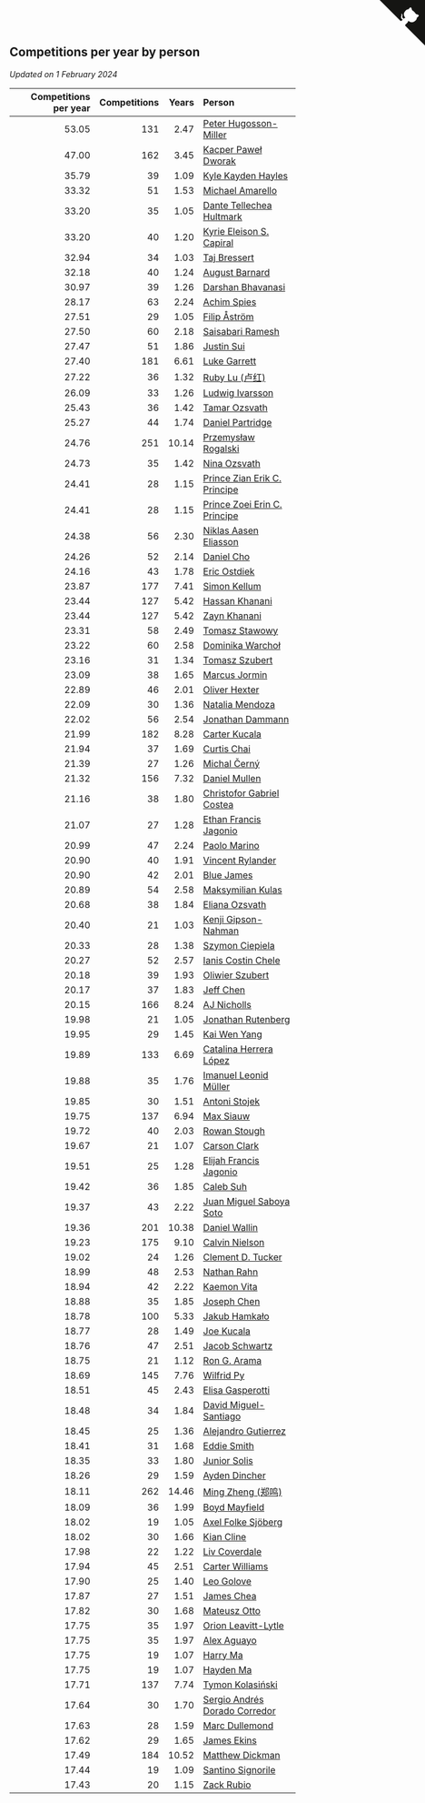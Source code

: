 ## Competitions per year by person

*Updated on  1 February 2024*

| Competitions per year | Competitions | Years | Person |
| ---: | ---: | ---: | :--- |
| 53.05 | 131 | 2.47 | [Peter Hugosson-Miller](https://www.worldcubeassociation.org/persons/2021HUGO01) |
| 47.00 | 162 | 3.45 | [Kacper Paweł Dworak](https://www.worldcubeassociation.org/persons/2020DWOR01) |
| 35.79 | 39 | 1.09 | [Kyle Kayden Hayles](https://www.worldcubeassociation.org/persons/2022HAYL02) |
| 33.32 | 51 | 1.53 | [Michael Amarello](https://www.worldcubeassociation.org/persons/2022AMAR09) |
| 33.20 | 35 | 1.05 | [Dante Tellechea Hultmark](https://www.worldcubeassociation.org/persons/2023HULT01) |
| 33.20 | 40 | 1.20 | [Kyrie Eleison S. Capiral](https://www.worldcubeassociation.org/persons/2022CAPI02) |
| 32.94 | 34 | 1.03 | [Taj Bressert](https://www.worldcubeassociation.org/persons/2023BRES01) |
| 32.18 | 40 | 1.24 | [August Barnard](https://www.worldcubeassociation.org/persons/2022BARN21) |
| 30.97 | 39 | 1.26 | [Darshan Bhavanasi](https://www.worldcubeassociation.org/persons/2022BHAV01) |
| 28.17 | 63 | 2.24 | [Achim Spies](https://www.worldcubeassociation.org/persons/2021SPIE01) |
| 27.51 | 29 | 1.05 | [Filip Åström](https://www.worldcubeassociation.org/persons/2023ASTR01) |
| 27.50 | 60 | 2.18 | [Saisabari Ramesh](https://www.worldcubeassociation.org/persons/2021RAME01) |
| 27.47 | 51 | 1.86 | [Justin Sui](https://www.worldcubeassociation.org/persons/2022SUIJ01) |
| 27.40 | 181 | 6.61 | [Luke Garrett](https://www.worldcubeassociation.org/persons/2017GARR05) |
| 27.22 | 36 | 1.32 | [Ruby Lu (卢红)](https://www.worldcubeassociation.org/persons/2022LURU01) |
| 26.09 | 33 | 1.26 | [Ludwig Ivarsson](https://www.worldcubeassociation.org/persons/2022IVAR01) |
| 25.43 | 36 | 1.42 | [Tamar Ozsvath](https://www.worldcubeassociation.org/persons/2022OZSV04) |
| 25.27 | 44 | 1.74 | [Daniel Partridge](https://www.worldcubeassociation.org/persons/2022PART02) |
| 24.76 | 251 | 10.14 | [Przemysław Rogalski](https://www.worldcubeassociation.org/persons/2013ROGA02) |
| 24.73 | 35 | 1.42 | [Nina Ozsvath](https://www.worldcubeassociation.org/persons/2022OZSV03) |
| 24.41 | 28 | 1.15 | [Prince Zian Erik C. Principe](https://www.worldcubeassociation.org/persons/2022PRIN08) |
| 24.41 | 28 | 1.15 | [Prince Zoei Erin C. Principe](https://www.worldcubeassociation.org/persons/2022PRIN09) |
| 24.38 | 56 | 2.30 | [Niklas Aasen Eliasson](https://www.worldcubeassociation.org/persons/2021ELIA01) |
| 24.26 | 52 | 2.14 | [Daniel Cho](https://www.worldcubeassociation.org/persons/2021CHOD01) |
| 24.16 | 43 | 1.78 | [Eric Ostdiek](https://www.worldcubeassociation.org/persons/2022OSTD01) |
| 23.87 | 177 | 7.41 | [Simon Kellum](https://www.worldcubeassociation.org/persons/2016KELL12) |
| 23.44 | 127 | 5.42 | [Hassan Khanani](https://www.worldcubeassociation.org/persons/2018KHAN26) |
| 23.44 | 127 | 5.42 | [Zayn Khanani](https://www.worldcubeassociation.org/persons/2018KHAN28) |
| 23.31 | 58 | 2.49 | [Tomasz Stawowy](https://www.worldcubeassociation.org/persons/2021STAW01) |
| 23.22 | 60 | 2.58 | [Dominika Warchoł](https://www.worldcubeassociation.org/persons/2021WARC01) |
| 23.16 | 31 | 1.34 | [Tomasz Szubert](https://www.worldcubeassociation.org/persons/2022SZUB02) |
| 23.09 | 38 | 1.65 | [Marcus Jormin](https://www.worldcubeassociation.org/persons/2022JORM01) |
| 22.89 | 46 | 2.01 | [Oliver Hexter](https://www.worldcubeassociation.org/persons/2022HEXT01) |
| 22.09 | 30 | 1.36 | [Natalia Mendoza](https://www.worldcubeassociation.org/persons/2022MEND24) |
| 22.02 | 56 | 2.54 | [Jonathan Dammann](https://www.worldcubeassociation.org/persons/2021DAMM01) |
| 21.99 | 182 | 8.28 | [Carter Kucala](https://www.worldcubeassociation.org/persons/2015KUCA01) |
| 21.94 | 37 | 1.69 | [Curtis Chai](https://www.worldcubeassociation.org/persons/2022CHAI02) |
| 21.39 | 27 | 1.26 | [Michal Černý](https://www.worldcubeassociation.org/persons/2022CERN03) |
| 21.32 | 156 | 7.32 | [Daniel Mullen](https://www.worldcubeassociation.org/persons/2016MULL04) |
| 21.16 | 38 | 1.80 | [Christofor Gabriel Costea](https://www.worldcubeassociation.org/persons/2022COST03) |
| 21.07 | 27 | 1.28 | [Ethan Francis Jagonio](https://www.worldcubeassociation.org/persons/2022JAGO03) |
| 20.99 | 47 | 2.24 | [Paolo Marino](https://www.worldcubeassociation.org/persons/2021MARI04) |
| 20.90 | 40 | 1.91 | [Vincent Rylander](https://www.worldcubeassociation.org/persons/2022RYLA01) |
| 20.90 | 42 | 2.01 | [Blue James](https://www.worldcubeassociation.org/persons/2022JAME01) |
| 20.89 | 54 | 2.58 | [Maksymilian Kulas](https://www.worldcubeassociation.org/persons/2021KULA02) |
| 20.68 | 38 | 1.84 | [Eliana Ozsvath](https://www.worldcubeassociation.org/persons/2022OZSV01) |
| 20.40 | 21 | 1.03 | [Kenji Gipson-Nahman](https://www.worldcubeassociation.org/persons/2023GIPS01) |
| 20.33 | 28 | 1.38 | [Szymon Ciepiela](https://www.worldcubeassociation.org/persons/2022CIEP01) |
| 20.27 | 52 | 2.57 | [Ianis Costin Chele](https://www.worldcubeassociation.org/persons/2021CHEL01) |
| 20.18 | 39 | 1.93 | [Oliwier Szubert](https://www.worldcubeassociation.org/persons/2022SZUB01) |
| 20.17 | 37 | 1.83 | [Jeff Chen](https://www.worldcubeassociation.org/persons/2022CHEN19) |
| 20.15 | 166 | 8.24 | [AJ Nicholls](https://www.worldcubeassociation.org/persons/2015NICH04) |
| 19.98 | 21 | 1.05 | [Jonathan Rutenberg](https://www.worldcubeassociation.org/persons/2023RUTE01) |
| 19.95 | 29 | 1.45 | [Kai Wen Yang](https://www.worldcubeassociation.org/persons/2022YANG19) |
| 19.89 | 133 | 6.69 | [Catalina Herrera López](https://www.worldcubeassociation.org/persons/2017LOPE31) |
| 19.88 | 35 | 1.76 | [Imanuel Leonid Müller](https://www.worldcubeassociation.org/persons/2022MULL02) |
| 19.85 | 30 | 1.51 | [Antoni Stojek](https://www.worldcubeassociation.org/persons/2022STOJ03) |
| 19.75 | 137 | 6.94 | [Max Siauw](https://www.worldcubeassociation.org/persons/2017SIAU02) |
| 19.72 | 40 | 2.03 | [Rowan Stough](https://www.worldcubeassociation.org/persons/2022STOU01) |
| 19.67 | 21 | 1.07 | [Carson Clark](https://www.worldcubeassociation.org/persons/2023CLAR02) |
| 19.51 | 25 | 1.28 | [Elijah Francis Jagonio](https://www.worldcubeassociation.org/persons/2022JAGO02) |
| 19.42 | 36 | 1.85 | [Caleb Suh](https://www.worldcubeassociation.org/persons/2022SUHC01) |
| 19.37 | 43 | 2.22 | [Juan Miguel Saboya Soto](https://www.worldcubeassociation.org/persons/2021SOTO01) |
| 19.36 | 201 | 10.38 | [Daniel Wallin](https://www.worldcubeassociation.org/persons/2013WALL03) |
| 19.23 | 175 | 9.10 | [Calvin Nielson](https://www.worldcubeassociation.org/persons/2014NIEL03) |
| 19.02 | 24 | 1.26 | [Clement D. Tucker](https://www.worldcubeassociation.org/persons/2022TUCK09) |
| 18.99 | 48 | 2.53 | [Nathan Rahn](https://www.worldcubeassociation.org/persons/2021RAHN01) |
| 18.94 | 42 | 2.22 | [Kaemon Vita](https://www.worldcubeassociation.org/persons/2021VITA01) |
| 18.88 | 35 | 1.85 | [Joseph Chen](https://www.worldcubeassociation.org/persons/2022CHEN16) |
| 18.78 | 100 | 5.33 | [Jakub Hamkało](https://www.worldcubeassociation.org/persons/2018HAMK01) |
| 18.77 | 28 | 1.49 | [Joe Kucala](https://www.worldcubeassociation.org/persons/2022KUCA01) |
| 18.76 | 47 | 2.51 | [Jacob Schwartz](https://www.worldcubeassociation.org/persons/2021SCHW01) |
| 18.75 | 21 | 1.12 | [Ron G. Arama](https://www.worldcubeassociation.org/persons/2022ARAM01) |
| 18.69 | 145 | 7.76 | [Wilfrid Py](https://www.worldcubeassociation.org/persons/2016PYWI01) |
| 18.51 | 45 | 2.43 | [Elisa Gasperotti](https://www.worldcubeassociation.org/persons/2021GASP01) |
| 18.48 | 34 | 1.84 | [David Miguel-Santiago](https://www.worldcubeassociation.org/persons/2022MIGU02) |
| 18.45 | 25 | 1.36 | [Alejandro Gutierrez](https://www.worldcubeassociation.org/persons/2022GUTI09) |
| 18.41 | 31 | 1.68 | [Eddie Smith](https://www.worldcubeassociation.org/persons/2022SMIT20) |
| 18.35 | 33 | 1.80 | [Junior Solis](https://www.worldcubeassociation.org/persons/2022SOLI03) |
| 18.26 | 29 | 1.59 | [Ayden Dincher](https://www.worldcubeassociation.org/persons/2022DINC01) |
| 18.11 | 262 | 14.46 | [Ming Zheng (郑鸣)](https://www.worldcubeassociation.org/persons/2009ZHEN11) |
| 18.09 | 36 | 1.99 | [Boyd Mayfield](https://www.worldcubeassociation.org/persons/2022MAYF01) |
| 18.02 | 19 | 1.05 | [Axel Folke Sjöberg](https://www.worldcubeassociation.org/persons/2023SJOB01) |
| 18.02 | 30 | 1.66 | [Kian Cline](https://www.worldcubeassociation.org/persons/2022CLIN01) |
| 17.98 | 22 | 1.22 | [Liv Coverdale](https://www.worldcubeassociation.org/persons/2022COVE02) |
| 17.94 | 45 | 2.51 | [Carter Williams](https://www.worldcubeassociation.org/persons/2021WILL06) |
| 17.90 | 25 | 1.40 | [Leo Golove](https://www.worldcubeassociation.org/persons/2022GOLO02) |
| 17.87 | 27 | 1.51 | [James Chea](https://www.worldcubeassociation.org/persons/2022CHEA05) |
| 17.82 | 30 | 1.68 | [Mateusz Otto](https://www.worldcubeassociation.org/persons/2022OTTO01) |
| 17.75 | 35 | 1.97 | [Orion Leavitt-Lytle](https://www.worldcubeassociation.org/persons/2022LEAV01) |
| 17.75 | 35 | 1.97 | [Alex Aguayo](https://www.worldcubeassociation.org/persons/2022AGUA01) |
| 17.75 | 19 | 1.07 | [Harry Ma](https://www.worldcubeassociation.org/persons/2023MAHA01) |
| 17.75 | 19 | 1.07 | [Hayden Ma](https://www.worldcubeassociation.org/persons/2023MAHA02) |
| 17.71 | 137 | 7.74 | [Tymon Kolasiński](https://www.worldcubeassociation.org/persons/2016KOLA02) |
| 17.64 | 30 | 1.70 | [Sergio Andrés Dorado Corredor](https://www.worldcubeassociation.org/persons/2022CORR05) |
| 17.63 | 28 | 1.59 | [Marc Dullemond](https://www.worldcubeassociation.org/persons/2022DULL01) |
| 17.62 | 29 | 1.65 | [James Ekins](https://www.worldcubeassociation.org/persons/2022EKIN01) |
| 17.49 | 184 | 10.52 | [Matthew Dickman](https://www.worldcubeassociation.org/persons/2013DICK01) |
| 17.44 | 19 | 1.09 | [Santino Signorile](https://www.worldcubeassociation.org/persons/2022SIGN01) |
| 17.43 | 20 | 1.15 | [Zack Rubio](https://www.worldcubeassociation.org/persons/2022RUBI10) |


<a href="https://github.com/jonatanklosko/wca_statistics" class="github-corner" aria-label="View source on Github"><svg width="80" height="80" viewBox="0 0 250 250" style="fill:#151513; color:#fff; position: absolute; top: 0; border: 0; right: 0;" aria-hidden="true"><path d="M0,0 L115,115 L130,115 L142,142 L250,250 L250,0 Z"></path><path d="M128.3,109.0 C113.8,99.7 119.0,89.6 119.0,89.6 C122.0,82.7 120.5,78.6 120.5,78.6 C119.2,72.0 123.4,76.3 123.4,76.3 C127.3,80.9 125.5,87.3 125.5,87.3 C122.9,97.6 130.6,101.9 134.4,103.2" fill="currentColor" style="transform-origin: 130px 106px;" class="octo-arm"></path><path d="M115.0,115.0 C114.9,115.1 118.7,116.5 119.8,115.4 L133.7,101.6 C136.9,99.2 139.9,98.4 142.2,98.6 C133.8,88.0 127.5,74.4 143.8,58.0 C148.5,53.4 154.0,51.2 159.7,51.0 C160.3,49.4 163.2,43.6 171.4,40.1 C171.4,40.1 176.1,42.5 178.8,56.2 C183.1,58.6 187.2,61.8 190.9,65.4 C194.5,69.0 197.7,73.2 200.1,77.6 C213.8,80.2 216.3,84.9 216.3,84.9 C212.7,93.1 206.9,96.0 205.4,96.6 C205.1,102.4 203.0,107.8 198.3,112.5 C181.9,128.9 168.3,122.5 157.7,114.1 C157.9,116.9 156.7,120.9 152.7,124.9 L141.0,136.5 C139.8,137.7 141.6,141.9 141.8,141.8 Z" fill="currentColor" class="octo-body"></path></svg></a><style>.github-corner:hover .octo-arm{animation:octocat-wave 560ms ease-in-out}@keyframes octocat-wave{0%,100%{transform:rotate(0)}20%,60%{transform:rotate(-25deg)}40%,80%{transform:rotate(10deg)}}@media (max-width:500px){.github-corner:hover .octo-arm{animation:none}.github-corner .octo-arm{animation:octocat-wave 560ms ease-in-out}}</style>
